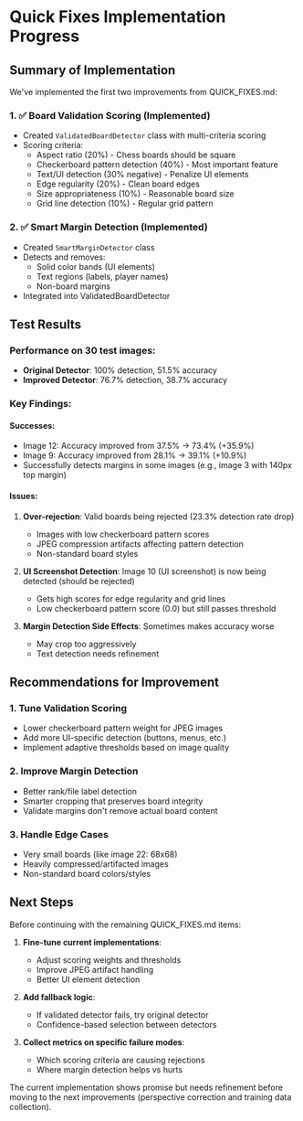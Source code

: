 # Quick Fixes Implementation Progress

## Summary of Implementation

We've implemented the first two improvements from QUICK_FIXES.md:

### 1. ✅ Board Validation Scoring (Implemented)
- Created `ValidatedBoardDetector` class with multi-criteria scoring
- Scoring criteria:
  - Aspect ratio (20%) - Chess boards should be square
  - Checkerboard pattern detection (40%) - Most important feature
  - Text/UI detection (30% negative) - Penalize UI elements
  - Edge regularity (20%) - Clean board edges
  - Size appropriateness (10%) - Reasonable board size
  - Grid line detection (10%) - Regular grid pattern

### 2. ✅ Smart Margin Detection (Implemented)
- Created `SmartMarginDetector` class
- Detects and removes:
  - Solid color bands (UI elements)
  - Text regions (labels, player names)
  - Non-board margins
- Integrated into ValidatedBoardDetector

## Test Results

### Performance on 30 test images:
- **Original Detector**: 100% detection, 51.5% accuracy
- **Improved Detector**: 76.7% detection, 38.7% accuracy

### Key Findings:

#### Successes:
- Image 12: Accuracy improved from 37.5% → 73.4% (+35.9%)
- Image 9: Accuracy improved from 28.1% → 39.1% (+10.9%)
- Successfully detects margins in some images (e.g., image 3 with 140px top margin)

#### Issues:
1. **Over-rejection**: Valid boards being rejected (23.3% detection rate drop)
   - Images with low checkerboard pattern scores
   - JPEG compression artifacts affecting pattern detection
   - Non-standard board styles

2. **UI Screenshot Detection**: Image 10 (UI screenshot) is now being detected (should be rejected)
   - Gets high scores for edge regularity and grid lines
   - Low checkerboard pattern score (0.0) but still passes threshold

3. **Margin Detection Side Effects**: Sometimes makes accuracy worse
   - May crop too aggressively
   - Text detection needs refinement

## Recommendations for Improvement

### 1. Tune Validation Scoring
- Lower checkerboard pattern weight for JPEG images
- Add more UI-specific detection (buttons, menus, etc.)
- Implement adaptive thresholds based on image quality

### 2. Improve Margin Detection
- Better rank/file label detection
- Smarter cropping that preserves board integrity
- Validate margins don't remove actual board content

### 3. Handle Edge Cases
- Very small boards (like image 22: 68x68)
- Heavily compressed/artifacted images
- Non-standard board colors/styles

## Next Steps

Before continuing with the remaining QUICK_FIXES.md items:

1. **Fine-tune current implementations**:
   - Adjust scoring weights and thresholds
   - Improve JPEG artifact handling
   - Better UI element detection

2. **Add fallback logic**:
   - If validated detector fails, try original detector
   - Confidence-based selection between detectors

3. **Collect metrics on specific failure modes**:
   - Which scoring criteria are causing rejections
   - Where margin detection helps vs hurts

The current implementation shows promise but needs refinement before moving to the next improvements (perspective correction and training data collection).